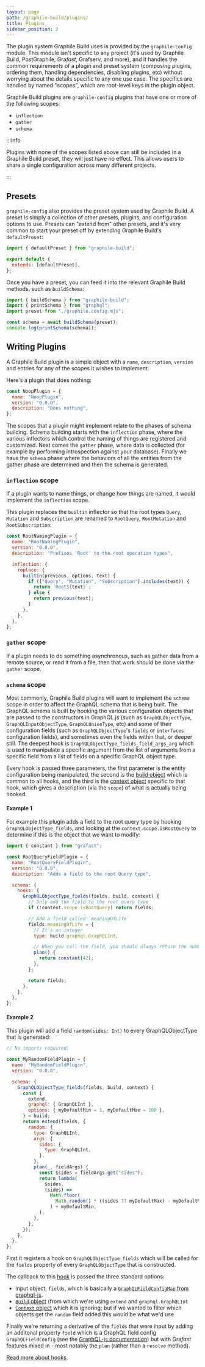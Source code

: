 ```yaml
---
layout: page
path: /graphile-build/plugins/
title: Plugins
sidebar_position: 2
---
```


The plugin system Graphile Build uses is provided by the `graphile-config`
module. This module isn't specific to any project (it's used by Graphile Build,
PostGraphile, Gra*fast*, Grafserv, and more), and it handles the common
requirements of a plugin and preset system (composing plugins, ordering them,
handling dependencies, disabling plugins, etc) without worrying about the
details specific to any one use case. The specifics are handled by named
"scopes", which are root-level keys in the plugin object.

Graphile Build plugins are `graphile-config` plugins that have one or more of
the following scopes:

- `inflection`
- `gather`
- `schema`

:::info

Plugins with none of the scopes listed above can still be included in a
Graphile Build preset, they will just have no effect. This allows users
to share a single configuration across many different projects.

:::

## Presets

`graphile-config` also provides the preset system used by Graphile Build. A
preset is simply a collection of other presets, plugins, and configuration
options to use. Presets can "extend from" other presets, and it's very common
to start your preset off by extending Graphile Build's `defaultPreset`:

```js title="graphile.config.mjs"
import { defaultPreset } from "graphile-build";

export default {
  extends: [defaultPreset],
};
```

Once you have a preset, you can feed it into the relevant Graphile Build methods, such as `buildSchema`:

```js {3, 5}
import { buildSchema } from "graphile-build";
import { printSchema } from "graphql";
import preset from "./graphile.config.mjs";

const schema = await buildSchema(preset);
console.log(printSchema(schema));
```

## Writing Plugins

A Graphile Build plugin is a simple object with a `name`, `description`,
`version` and entries for any of the scopes it wishes to implement.

Here's a plugin that does nothing:

```js
const NoopPlugin = {
  name: "NoopPlugin",
  version: "0.0.0",
  description: "Does nothing",
};
```

The scopes that a plugin might implement relate to the phases of schema
building. Schema building starts with the `inflection` phase, where the various
inflectors which control the naming of things are registered and customized.
Next comes the `gather` phase, where data is collected (for example by
performing introspection against your database). Finally we have the `schema`
phase where the behaviors of all the entities from the gather phase are
determined and then the schema is generated.

### `inflection` scope

If a plugin wants to name things, or change how things are named, it would
implement the `inflection` scope.

This plugin replaces the `builtin` inflector so that the root types `Query`,
`Mutation` and `Subscription` are renamed to `RootQuery`, `RootMutation` and
`RootSubscription`:

```js
const RootNamingPlugin = {
  name: "RootNamingPlugin",
  version: "0.0.0",
  description: "Prefixes 'Root' to the root operation types",

  inflection: {
    replace: {
      builtin(previous, options, text) {
        if (["Query", "Mutation", "Subscription"].includes(text)) {
          return `Root${text}`;
        } else {
          return previous(text);
        }
      },
    },
  },
};
```

### `gather` scope

If a plugin needs to do something asynchronous, such as gather data from a
remote source, or read it from a file, then that work should be done via the
`gather` scope.

### `schema` scope

Most commonly, Graphile Build plugins will want to implement the `schema` scope
in order to affect the GraphQL schema that is being built. The GraphQL schema
is built by hooking the various configuration objects that are passed to the
constructors in GraphQL.js (such as `GraphQLObjectType`,
`GraphQLInputObjectType`, `GraphQLUnionType`, etc) and some of their
configuration fields (such as `GraphQLObjectType`'s `fields` or `interfaces`
configuration fields), and sometimes even the fields within that, or deeper
still. The deepest hook is `GraphQLObjectType_fields_field_args_arg` which is
used to manipulate a specific argument from the list of arguments from a
specific field from a list of fields on a specific GraphQL object type.

Every hook is passed three parameters, the first parameter is the entity
configuration being manipulated, the second is the [build object](./build-object)
which is common to all hooks, and the third is the [context object](./context-object)
specific to that hook, which gives a description (via the `scope`) of what is
actually being hooked.

#### Example 1

For example this plugin adds a field to the root
query type by hooking `GraphQLObjectType_fields`, and looking at the
`context.scope.isRootQuery` to determine if this is the object that we want to
modify:

```js
import { constant } from "grafast";

const RootQueryFieldPlugin = {
  name: "RootQueryFieldPlugin",
  version: "0.0.0",
  description: "Adds a field to the root Query type",

  schema: {
    hooks: {
      GraphQLObjectType_fields(fields, build, context) {
        // Only add the field to the root query type
        if (!context.scope.isRootQuery) return fields;

        // Add a field called `meaningOfLife`
        fields.meaningOfLife = {
          // It's an integer
          type: build.graphql.GraphQLInt,

          // When you call the field, you should always return the number '42'
          plan() {
            return constant(42);
          },
        };

        return fields;
      },
    },
  },
};
```

#### Example 2

This plugin will add a field `random(sides: Int)` to every GraphQLObjectType
that is generated:

```js
// No imports required!

const MyRandomFieldPlugin = {
  name: "MyRandomFieldPlugin",
  version: "0.0.0",

  schema: {
    GraphQLObjectType_fields(fields, build, context) {
      const {
        extend,
        graphql: { GraphQLInt },
        options: { myDefaultMin = 1, myDefaultMax = 100 },
      } = build;
      return extend(fields, {
        random: {
          type: GraphQLInt,
          args: {
            sides: {
              type: GraphQLInt,
            },
          },
          plan(_, fieldArgs) {
            const $sides = fieldArgs.get("sides");
            return lambda(
              $sides,
              (sides) =>
                Math.floor(
                  Math.random() * ((sides ?? myDefaultMax) - myDefaultMin + 1),
                ) + myDefaultMin,
            );
          },
        },
      });
    },
  },
};
```

First it registers a hook on `GraphQLObjectType_fields` which will be called for
the `fields` property of every `GraphQLObjectType` that is constructed.

The callback to this [hook](./hooks) is passed the three standard
options:

- input object, `fields`, which is basically a
  [`GraphQLFieldConfigMap` from graphql-js](http://graphql.org/graphql-js/type/#graphqlobjecttype).
- [`Build` object](/graphile-build/build-object) (from which we're using
  `extend` and `graphql.GraphQLInt`
- [`Context` object](/graphile-build/context-object) which it is ignoring; but
  if we wanted to filter which objects get the `random` field added this would
  be what we'd use

Finally we're returning a derivative of the `fields` that were input by adding
an additonal property `field` which is a GraphQL field config
`GraphQLFieldConfig` (see the [GraphQL-js
documentation](http://graphql.org/graphql-js/type/#graphqlobjecttype)) but with
Gra*fast* features mixed in - most notably the `plan` (rather than a `resolve`
method).

[Read more about hooks](./hooks).
